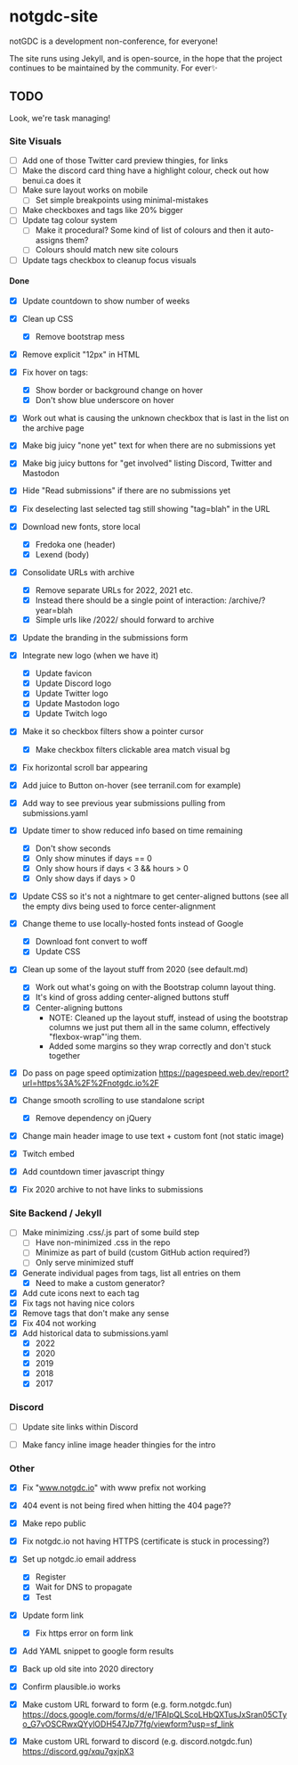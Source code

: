 # notgdc-site

notGDC is a development non-conference, for everyone!

The site runs using Jekyll, and is open-source, in the hope that the project
continues to be maintained by the community. For ever✨

## TODO

Look, we're task managing!

### Site Visuals

* [ ] Add one of those Twitter card preview thingies, for links
* [ ] Make the discord card thing have a highlight colour, check out how
  benui.ca does it
* [ ] Make sure layout works on mobile
  * [ ] Set simple breakpoints using minimal-mistakes
* [ ] Make checkboxes and tags like 20% bigger
* [ ] Update tag colour system
  * [ ] Make it procedural? Some kind of list of colours and then it
	auto-assigns them?
  * [ ] Colours should match new site colours
* [ ] Update tags checkbox to cleanup focus visuals

#### Done

* [x] Update countdown to show number of weeks
* [x] Clean up CSS
  * [x] Remove bootstrap mess
* [x] Remove explicit "12px" in HTML
* [x] Fix hover on tags:
  * [x] Show border or background change on hover
  * [x] Don't show blue underscore on hover
* [x] Work out what is causing the unknown checkbox that is last in the list on
  the archive page
* [x] Make big juicy "none yet" text for when there are no submissions yet
* [x] Make big juicy buttons for "get involved" listing Discord, Twitter and
  Mastodon
* [x] Hide "Read submissions" if there are no submissions yet
* [x] Fix deselecting last selected tag still showing "tag=blah" in the URL
* [x] Download new fonts, store local
  * [x] Fredoka one (header)
  * [x] Lexend (body)
* [x] Consolidate URLs with archive
  * [x] Remove separate URLs for 2022, 2021 etc.
  * [x] Instead there should be a single point of interaction: /archive/?year=blah
  * [x] Simple urls like /2022/ should forward to archive
* [x] Update the branding in the submissions form
* [x] Integrate new logo (when we have it)
  * [x] Update favicon
  * [x] Update Discord logo
  * [x] Update Twitter logo
  * [x] Update Mastodon logo
  * [x] Update Twitch logo
* [x] Make it so checkbox filters show a pointer cursor
  * [x] Make checkbox filters clickable area match visual bg
* [x] Fix horizontal scroll bar appearing
* [x] Add juice to Button on-hover (see terranil.com for example)
* [x] Add way to see previous year submissions pulling from submissions.yaml 
* [x] Update timer to show reduced info based on time remaining
  * [x] Don't show seconds
  * [x] Only show minutes if days == 0
  * [x] Only show hours if days < 3 && hours > 0
  * [x] Only show days if days > 0
* [x] Update CSS so it's not a nightmare to get center-aligned buttons (see all the empty divs being used to force center-alignment
* [x] Change theme to use locally-hosted fonts instead of Google
  * [x] Download font convert to woff
  * [x] Update CSS
* [x] Clean up some of the layout stuff from 2020 (see default.md)
  * [x] Work out what's going on with the Bootstrap column layout thing.
  * [x] It's kind of gross adding center-aligned buttons stuff
  * [x] Center-aligning buttons
    * NOTE: Cleaned up the layout stuff, instead of using the bootstrap columns we just put them all in the same column, effectively "flexbox-wrap"'ing them.
    * Added some margins so they wrap correctly and don't stuck together
* [x] Do pass on page speed optimization https://pagespeed.web.dev/report?url=https%3A%2F%2Fnotgdc.io%2F
* [x] Change smooth scrolling to use standalone script
  * [x] Remove dependency on jQuery
* [x] Change main header image to use text + custom font (not static image)
* [x] Twitch embed
* [x] Add countdown timer javascript thingy
* [x] Fix 2020 archive to not have links to submissions


### Site Backend / Jekyll

* [ ] Make minimizing .css/.js part of some build step
  * [ ] Have non-minimized .css in the repo
  * [ ] Minimize as part of build (custom GitHub action required?)
  * [ ] Only serve minimized stuff
* [x] Generate individual pages from tags, list all entries on them
  * [x] Need to make a custom generator?
* [x] Add cute icons next to each tag
* [x] Fix tags not having nice colors
* [x] Remove tags that don't make any sense
* [x] Fix 404 not working
* [x] Add historical data to submissions.yaml
  * [x] 2022
  * [x] 2020
  * [x] 2019
  * [x] 2018
  * [x] 2017

### Discord

* [ ] Update site links within Discord
* [ ] Make fancy inline image header thingies for the intro


### Other

* [x] Fix "www.notgdc.io" with www prefix not working
* [x] 404 event is not being fired when hitting the 404 page??
* [x] Make repo public
* [x] Fix notgdc.io not having HTTPS (certificate is stuck in processing?)
* [x] Set up notgdc.io email address
  * [x] Register
  * [x] Wait for DNS to propagate
  * [x] Test
* [x] Update form link
  * [x] Fix https error on form link
* [x] Add YAML snippet to google form results
* [x] Back up old site into 2020 directory
* [x] Confirm plausible.io works
* [x] Make custom URL forward to form (e.g. form.notgdc.fun) https://docs.google.com/forms/d/e/1FAIpQLScoLHbQXTusJxSran05CTyo_G7vOSCRwxQYylODH547Jp77fg/viewform?usp=sf_link
* [x] Make custom URL forward to discord (e.g. discord.notgdc.fun) https://discord.gg/xqu7gxjpX3
 

